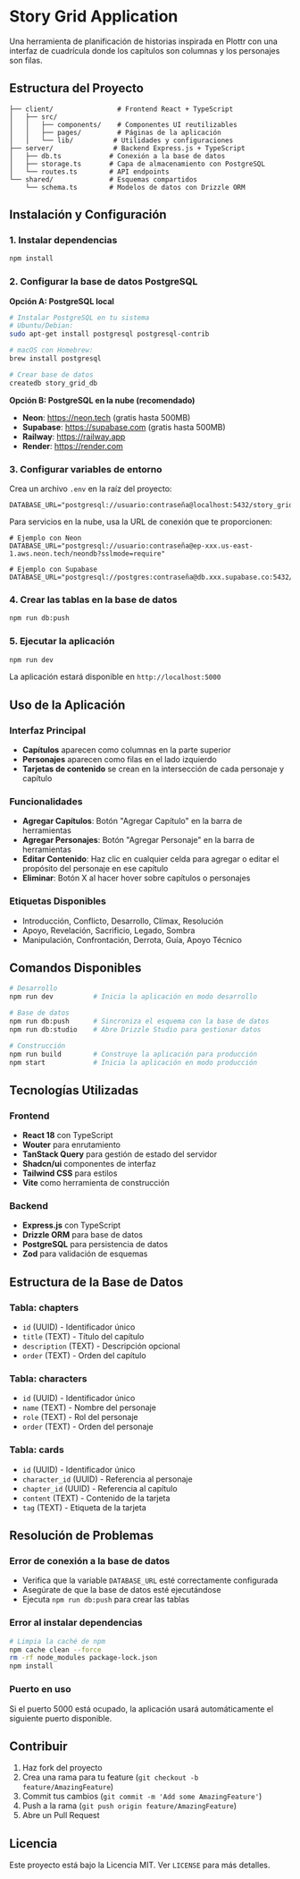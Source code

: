 # Story Grid Application

Una herramienta de planificación de historias inspirada en Plottr con una interfaz de cuadrícula donde los capítulos son columnas y los personajes son filas.

## Estructura del Proyecto

```
├── client/                # Frontend React + TypeScript
│   ├── src/
│   │   ├── components/    # Componentes UI reutilizables
│   │   ├── pages/         # Páginas de la aplicación
│   │   └── lib/          # Utilidades y configuraciones
├── server/               # Backend Express.js + TypeScript
│   ├── db.ts            # Conexión a la base de datos
│   ├── storage.ts       # Capa de almacenamiento con PostgreSQL
│   └── routes.ts        # API endpoints
└── shared/              # Esquemas compartidos
    └── schema.ts        # Modelos de datos con Drizzle ORM
```

## Instalación y Configuración

### 1. Instalar dependencias
```bash
npm install
```

### 2. Configurar la base de datos PostgreSQL

**Opción A: PostgreSQL local**
```bash
# Instalar PostgreSQL en tu sistema
# Ubuntu/Debian:
sudo apt-get install postgresql postgresql-contrib

# macOS con Homebrew:
brew install postgresql

# Crear base de datos
createdb story_grid_db
```

**Opción B: PostgreSQL en la nube (recomendado)**
- **Neon**: https://neon.tech (gratis hasta 500MB)
- **Supabase**: https://supabase.com (gratis hasta 500MB)
- **Railway**: https://railway.app
- **Render**: https://render.com

### 3. Configurar variables de entorno

Crea un archivo `.env` en la raíz del proyecto:

```env
DATABASE_URL="postgresql://usuario:contraseña@localhost:5432/story_grid_db"
```

Para servicios en la nube, usa la URL de conexión que te proporcionen:
```env
# Ejemplo con Neon
DATABASE_URL="postgresql://usuario:contraseña@ep-xxx.us-east-1.aws.neon.tech/neondb?sslmode=require"

# Ejemplo con Supabase
DATABASE_URL="postgresql://postgres:contraseña@db.xxx.supabase.co:5432/postgres"
```

### 4. Crear las tablas en la base de datos
```bash
npm run db:push
```

### 5. Ejecutar la aplicación
```bash
npm run dev
```

La aplicación estará disponible en `http://localhost:5000`

## Uso de la Aplicación

### Interfaz Principal
- **Capítulos** aparecen como columnas en la parte superior
- **Personajes** aparecen como filas en el lado izquierdo
- **Tarjetas de contenido** se crean en la intersección de cada personaje y capítulo

### Funcionalidades
- **Agregar Capítulos**: Botón "Agregar Capítulo" en la barra de herramientas
- **Agregar Personajes**: Botón "Agregar Personaje" en la barra de herramientas
- **Editar Contenido**: Haz clic en cualquier celda para agregar o editar el propósito del personaje en ese capítulo
- **Eliminar**: Botón X al hacer hover sobre capítulos o personajes

### Etiquetas Disponibles
- Introducción, Conflicto, Desarrollo, Clímax, Resolución
- Apoyo, Revelación, Sacrificio, Legado, Sombra
- Manipulación, Confrontación, Derrota, Guía, Apoyo Técnico

## Comandos Disponibles

```bash
# Desarrollo
npm run dev          # Inicia la aplicación en modo desarrollo

# Base de datos
npm run db:push      # Sincroniza el esquema con la base de datos
npm run db:studio    # Abre Drizzle Studio para gestionar datos

# Construcción
npm run build        # Construye la aplicación para producción
npm start            # Inicia la aplicación en modo producción
```

## Tecnologías Utilizadas

### Frontend
- **React 18** con TypeScript
- **Wouter** para enrutamiento
- **TanStack Query** para gestión de estado del servidor
- **Shadcn/ui** componentes de interfaz
- **Tailwind CSS** para estilos
- **Vite** como herramienta de construcción

### Backend
- **Express.js** con TypeScript
- **Drizzle ORM** para base de datos
- **PostgreSQL** para persistencia de datos
- **Zod** para validación de esquemas

## Estructura de la Base de Datos

### Tabla: chapters
- `id` (UUID) - Identificador único
- `title` (TEXT) - Título del capítulo
- `description` (TEXT) - Descripción opcional
- `order` (TEXT) - Orden del capítulo

### Tabla: characters  
- `id` (UUID) - Identificador único
- `name` (TEXT) - Nombre del personaje
- `role` (TEXT) - Rol del personaje
- `order` (TEXT) - Orden del personaje

### Tabla: cards
- `id` (UUID) - Identificador único
- `character_id` (UUID) - Referencia al personaje
- `chapter_id` (UUID) - Referencia al capítulo
- `content` (TEXT) - Contenido de la tarjeta
- `tag` (TEXT) - Etiqueta de la tarjeta

## Resolución de Problemas

### Error de conexión a la base de datos
- Verifica que la variable `DATABASE_URL` esté correctamente configurada
- Asegúrate de que la base de datos esté ejecutándose
- Ejecuta `npm run db:push` para crear las tablas

### Error al instalar dependencias
```bash
# Limpia la caché de npm
npm cache clean --force
rm -rf node_modules package-lock.json
npm install
```

### Puerto en uso
Si el puerto 5000 está ocupado, la aplicación usará automáticamente el siguiente puerto disponible.

## Contribuir

1. Haz fork del proyecto
2. Crea una rama para tu feature (`git checkout -b feature/AmazingFeature`)
3. Commit tus cambios (`git commit -m 'Add some AmazingFeature'`)
4. Push a la rama (`git push origin feature/AmazingFeature`)
5. Abre un Pull Request

## Licencia

Este proyecto está bajo la Licencia MIT. Ver `LICENSE` para más detalles.